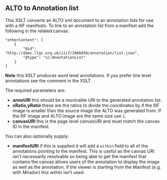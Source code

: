## ALTO to Annotation list

This XSLT converts an ALTO xml document to an annotation lists for use with a IIIF manifests. To link to an annotation list from a manifest add the following in the related canvas:

```
"otherContent": [
    {
        "@id": "http://dams.llgc.org.uk/iiif/2066058/annotation/list.json",
        "@type": "sc:AnnotationList"
    }
]
```

**Note** this XSLT produces word level annotations. If you prefer line level annotations see the comment in the XSLT.

The required parameters are:

 * **annoURI** this should be a resolvable URI to the generated annotation list.
 * **xRatio,yRatio** these are the ratios to divide the coordinates by if the IIIF image is smaller than the source image the ALTO was generated from. If the IIIF image and ALTO image are the same size use ```1```.
 * **canvasURI** this is the page level canvasURI and must match the canvas ID in the manifest.

You can also optionally supply:
 * **manifestURI** if this is supplied it will add a ```within``` field to all of the annotations pointing to the manifest. This is useful as the canvas URI isn't necessarily resolvable so being able to get the manifest that contains the canvas allows users of the annotation to display the image as well as the annotation. If the viewer is starting from the Manifest (e.g. with Mirador) this within isn't used.
